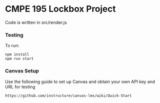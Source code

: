 # CMPE 195 Lockbox Project

Code is written in src/render.js

### Testing
To run:
```
npm install
npm run start
```

### Canvas Setup
Use the following guide to set up Canvas and obtain your own API key and URL for testing
```
https://github.com/instructure/canvas-lms/wiki/Quick-Start
```